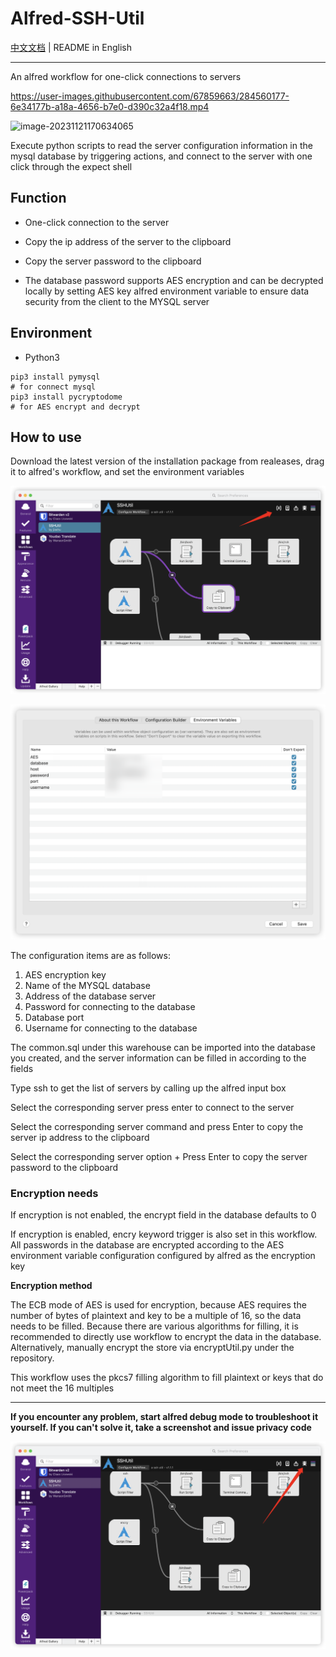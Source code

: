 # Alfred-SSH-Util

[中文文档](./README_CN.md) | README in English

---



An alfred workflow for one-click connections to servers

https://user-images.githubusercontent.com/67859663/284560177-6e34177b-a18a-4656-b7e0-d390c32a4f18.mp4

![image-20231121170634065](./assets/image-20231121170634065.png)

Execute python scripts to read the server configuration information in the mysql database by triggering actions, and connect to the server with one click through the expect shell

## Function

- One-click connection to the server

- Copy the ip address of the server to the clipboard
- Copy the server password to the clipboard

* The database password supports AES encryption and can be decrypted locally by setting AES key alfred environment variable to ensure data security from the client to the MYSQL server

## Environment

* Python3

```shell
pip3 install pymysql
# for connect mysql
pip3 install pycryptodome
# for AES encrypt and decrypt
```

## How to use

Download the latest version of the installation package from realeases, drag it to alfred's workflow, and set the environment variables

![image-20231121182433445](./assets/image-20231121182433445.png)

![image-20231121182852543](./assets/image-20231121182852543.png)

The configuration items are as follows:

1. AES encryption key
2. Name of the MYSQL database
3. Address of the database server
4. Password for connecting to the database
5. Database port
6. Username for connecting to the database



The common.sql under this warehouse can be imported into the database you created, and the server information can be filled in according to the fields

Type ssh to get the list of servers by calling up the alfred input box

Select the corresponding server press enter to connect to the server

Select the corresponding server command and press Enter to copy the server ip address to the clipboard

Select the corresponding server option + Press Enter to copy the server password to the clipboard

### Encryption needs

If encryption is not enabled, the encrypt field in the database defaults to 0

If encryption is enabled, encry keyword trigger is also set in this workflow. All passwords in the database are encrypted according to the AES environment variable configuration configured by alfred as the encryption key

**Encryption method**

The ECB mode of AES is used for encryption, because AES requires the number of bytes of plaintext and key to be a multiple of 16, so the data needs to be filled. Because there are various algorithms for filling, it is recommended to directly use workflow to encrypt the data in the database. Alternatively, manually encrypt the store via encryptUtil.py under the repository.

This workflow uses the pkcs7 filling algorithm to fill plaintext or keys that do not meet the 16 multiples

---



**If you encounter any problem, start alfred debug mode to troubleshoot it yourself. If you can't solve it, take a screenshot and issue privacy code**

![image-20231121190259545](./assets/image-20231121190259545.png)



